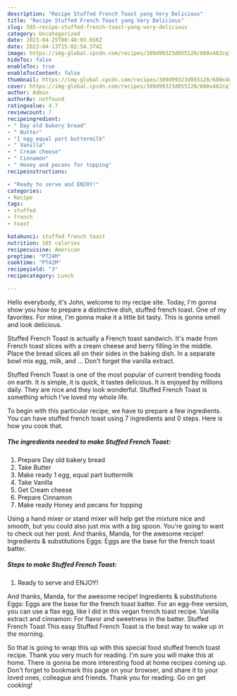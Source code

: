 ```yaml
---
description: "Recipe Stuffed French Toast yang Very Delicious"
title: "Recipe Stuffed French Toast yang Very Delicious"
slug: 585-recipe-stuffed-french-toast-yang-very-delicious
category: Uncategorized
date: 2023-04-25T00:48:03.656Z
date: 2023-04-13T15:02:54.374Z
image: https://img-global.cpcdn.com/recipes/389d99323d055120/680x482cq70/stuffed-french-toast-recipe-main-photo.jpg
hideToc: false
enableToc: true
enableTocContent: false
thumbnail: https://img-global.cpcdn.com/recipes/389d99323d055120/680x482cq70/stuffed-french-toast-recipe-main-photo.jpg
cover: https://img-global.cpcdn.com/recipes/389d99323d055120/680x482cq70/stuffed-french-toast-recipe-main-photo.jpg
author: Admin
authorAv: notfound
ratingvalue: 4.7
reviewcount: 7
recipeingredient:
- " Day old bakery bread"
- " Butter"
- "1 egg equal part buttermilk"
- " Vanilla"
- " Cream cheese"
- " Cinnamon"
- " Honey and pecans for topping"
recipeinstructions:

- "Ready to serve and ENJOY!"
categories:
- Recipe
tags:
- stuffed
- french
- toast

katakunci: stuffed french toast 
nutrition: 165 calories
recipecuisine: American
preptime: "PT24M"
cooktime: "PT42M"
recipeyield: "3"
recipecategory: Lunch

---
```



Hello everybody, it's John, welcome to my recipe site. Today, I'm gonna show you how to prepare a distinctive dish, stuffed french toast. One of my favorites. For mine, I'm gonna make it a little bit tasty. This is gonna smell and look delicious.

Stuffed French Toast is actually a French toast sandwich. It&#39;s made from French toast slices with a cream cheese and berry filling in the middle. Place the bread slices all on their sides in the baking dish. In a separate bowl mix egg, milk, and … Don&#39;t forget the vanilla extract.

Stuffed French Toast is one of the most popular of current trending foods on earth. It is simple, it is quick, it tastes delicious. It is enjoyed by millions daily. They are nice and they look wonderful. Stuffed French Toast is something which I've loved my whole life.


To begin with this particular recipe, we have to prepare a few ingredients. You can have stuffed french toast using 7 ingredients and 0 steps. Here is how you cook that.

<!--inarticleads1-->

##### The ingredients needed to make Stuffed French Toast:

1. Prepare  Day old bakery bread
1. Take  Butter
1. Make ready 1 egg, equal part buttermilk
1. Take  Vanilla
1. Get  Cream cheese
1. Prepare  Cinnamon
1. Make ready  Honey and pecans for topping


Using a hand mixer or stand mixer will help get the mixture nice and smooth, but you could also just mix with a big spoon. You&#39;re going to want to check out her post. And thanks, Manda, for the awesome recipe! Ingredients &amp; substitutions Eggs: Eggs are the base for the french toast batter. 

<!--inarticleads2-->

##### Steps to make Stuffed French Toast:


1. Ready to serve and ENJOY!

And thanks, Manda, for the awesome recipe! Ingredients &amp; substitutions Eggs: Eggs are the base for the french toast batter. For an egg-free version, you can use a flax egg, like I did in this vegan french toast recipe. Vanilla extract and cinnamon: For flavor and sweetness in the batter. Stuffed French Toast This easy Stuffed French Toast is the best way to wake up in the morning. 

So that is going to wrap this up with this special food stuffed french toast recipe. Thank you very much for reading. I'm sure you will make this at home. There is gonna be more interesting food at home recipes coming up. Don't forget to bookmark this page on your browser, and share it to your loved ones, colleague and friends. Thank you for reading. Go on get cooking!
